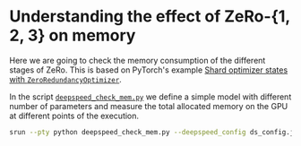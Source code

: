 # Understanding the effect of ZeRo-{1, 2, 3} on memory

Here we are going to check the memory consumption of the different stages of ZeRo.
This is based on PyTorch's example [Shard optimizer states with `ZeroRedundancyOptimizer`](https://pytorch.org/tutorials/recipes/zero_redundancy_optimizer.html).

In the script [`deepspeed_check_mem.py`](deepspeed_check_mem.py) we define a simple model with different number of parameters and measure the total allocated memory on the GPU at different points of the execution.

```bash
srun --pty python deepspeed_check_mem.py --deepspeed_config ds_config.json --data-dim 10000
```
